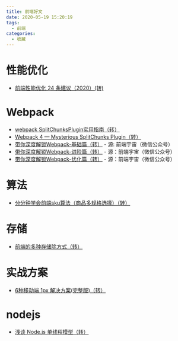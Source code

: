 ```yaml
---
title: 前端好文
date: 2020-05-19 15:20:19
tags:
  - 前端
categories:
  - 收藏
---
```


# 性能优化
- [前端性能优化 24 条建议（2020）(转)](https://segmentfault.com/a/1190000022205291?utm_source=weekly&utm_medium=email&utm_campaign=SegmentFault%20%E7%B2%BE%E9%80%89%E6%AF%8F%E5%91%A8%E7%B2%BE%E9%80%89%E4%B8%A8%E5%88%86%E6%9E%90%20Vue%203.0%20%E5%93%8D%E5%BA%94%E5%BC%8F%E5%8E%9F%E7%90%86%E4%B8%A8174%E9%81%93%20JavaScript%20%E9%9D%A2%E8%AF%95%E9%A2%98%EF%BC%8C%E5%8A%A9%E4%BD%A0%E8%BD%BB%E6%9D%BE%E6%8B%BF%20offer)
  
# Webpack
- [webpack SplitChunksPlugin实用指南（转）](https://juejin.im/post/5b99b9cd6fb9a05cff32007a)
- [Webpack 4 — Mysterious SplitChunks Plugin（转）](https://medium.com/dailyjs/webpack-4-splitchunks-plugin-d9fbbe091fd0)
- [带你深度解锁Webpack-基础篇（转）](https://mp.weixin.qq.com/s/OBUcxEFXKQQubP08LO2Uhg) - 源: 前端宇宙（微信公众号）
- [带你深度解锁Webpack-进阶篇（转）](https://mp.weixin.qq.com/s/9XGaw2TmGbGolNKM1eJ4wQ) - 源：前端宇宙（微信公众号）
- [带你深度解锁Webpack-优化篇（转）](https://mp.weixin.qq.com/s/1BdKGW43MqWWsdQJ7MYI7w) - 源：前端宇宙（微信公众号）

# 算法
- [分分钟学会前端sku算法（商品多规格选择）（转）](https://juejin.im/post/5eef2fcee51d4574113a0203?utm_source=gold_browser_extension)

# 存储
- [前端的多种存储除方式（转）](https://mp.weixin.qq.com/s/DR7kLPRkp8WXw_3li91EVA)

# 实战方案
- [6种移动端 1px 解决方案(完整版)（转）](https://mp.weixin.qq.com/s/V9Kohm5aNppkHE38TYmRnQ)

# nodejs
- [浅谈 Node.js 单线程模型（转）](https://mp.weixin.qq.com/s/O-vBPAdkSVzhhJB1a7XxXg)
